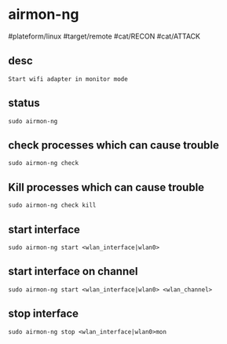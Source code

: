 # airmon-ng

#plateform/linux #target/remote #cat/RECON #cat/ATTACK

## desc
```
Start wifi adapter in monitor mode
```

## status
```
sudo airmon-ng
```


## check processes which can cause trouble
```
sudo airmon-ng check
```


## Kill processes which can cause trouble
```
sudo airmon-ng check kill
```


## start interface
```
sudo airmon-ng start <wlan_interface|wlan0>
```

## start interface on channel
```
sudo airmon-ng start <wlan_interface|wlan0> <wlan_channel>
```

## stop interface
```
sudo airmon-ng stop <wlan_interface|wlan0>mon
```
